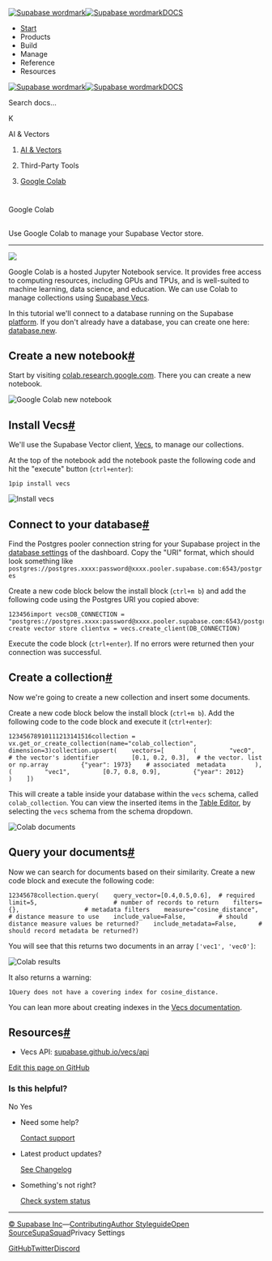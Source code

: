 [![Supabase wordmark](https://supabase.com/docs/_next/image?url=%2Fdocs%2Fsupabase-dark.svg&w=256&q=75&dpl=dpl_5BYG5BkQhU19GEfZfhcgAbeGcRQo)![Supabase wordmark](https://supabase.com/docs/_next/image?url=%2Fdocs%2Fsupabase-light.svg&w=256&q=75&dpl=dpl_5BYG5BkQhU19GEfZfhcgAbeGcRQo)DOCS](https://supabase.com/docs)

-   [Start](https://supabase.com/docs/guides/getting-started)
-   Products
-   Build
-   Manage
-   Reference
-   Resources

[![Supabase wordmark](https://supabase.com/docs/_next/image?url=%2Fdocs%2Fsupabase-dark.svg&w=256&q=75&dpl=dpl_5BYG5BkQhU19GEfZfhcgAbeGcRQo)![Supabase wordmark](https://supabase.com/docs/_next/image?url=%2Fdocs%2Fsupabase-light.svg&w=256&q=75&dpl=dpl_5BYG5BkQhU19GEfZfhcgAbeGcRQo)DOCS](https://supabase.com/docs)

Search docs...

K

AI & Vectors

1.  [AI & Vectors](https://supabase.com/docs/guides/ai)

3.  Third-Party Tools

5.  [Google Colab](https://supabase.com/docs/guides/ai/google-colab)

# 

Google Colab

## 

Use Google Colab to manage your Supabase Vector store.

* * *

[![](https://supabase.com/docs/img/ai/colab-badge.svg)](https://colab.research.google.com/github/supabase/supabase/blob/master/examples/ai/vector_hello_world.ipynb)

Google Colab is a hosted Jupyter Notebook service. It provides free access to computing resources, including GPUs and TPUs, and is well-suited to machine learning, data science, and education. We can use Colab to manage collections using [Supabase Vecs](https://supabase.com/docs/guides/ai/vecs-python-client).

In this tutorial we'll connect to a database running on the Supabase [platform](https://supabase.com/dashboard/). If you don't already have a database, you can create one here: [database.new](https://database.new).

## Create a new notebook[#](#create-a-new-notebook)

Start by visiting [colab.research.google.com](https://colab.research.google.com/). There you can create a new notebook.

![Google Colab new notebook](https://supabase.com/docs/img/ai/google-colab/colab-new.png)

## Install Vecs[#](#install-vecs)

We'll use the Supabase Vector client, [Vecs](https://supabase.com/docs/guides/ai/vecs-python-client), to manage our collections.

At the top of the notebook add the notebook paste the following code and hit the "execute" button (`ctrl+enter`):

```
1pip install vecs
```

![Install vecs](https://supabase.com/docs/img/ai/google-colab/install-vecs.png)

## Connect to your database[#](#connect-to-your-database)

Find the Postgres pooler connection string for your Supabase project in the [database settings](https://supabase.com/dashboard/project/_/settings/database) of the dashboard. Copy the "URI" format, which should look something like `postgres://postgres.xxxx:password@xxxx.pooler.supabase.com:6543/postgres`

Create a new code block below the install block (`ctrl+m b`) and add the following code using the Postgres URI you copied above:

```
123456import vecsDB_CONNECTION = "postgres://postgres.xxxx:password@xxxx.pooler.supabase.com:6543/postgres"# create vector store clientvx = vecs.create_client(DB_CONNECTION)
```

Execute the code block (`ctrl+enter`). If no errors were returned then your connection was successful.

## Create a collection[#](#create-a-collection)

Now we're going to create a new collection and insert some documents.

Create a new code block below the install block (`ctrl+m b`). Add the following code to the code block and execute it (`ctrl+enter`):

```
12345678910111213141516collection = vx.get_or_create_collection(name="colab_collection", dimension=3)collection.upsert(    vectors=[        (         "vec0",           # the vector's identifier         [0.1, 0.2, 0.3],  # the vector. list or np.array         {"year": 1973}    # associated  metadata        ),        (         "vec1",         [0.7, 0.8, 0.9],         {"year": 2012}        )    ])
```

This will create a table inside your database within the `vecs` schema, called `colab_collection`. You can view the inserted items in the [Table Editor](https://supabase.com/dashboard/project/_/editor/), by selecting the `vecs` schema from the schema dropdown.

![Colab documents](https://supabase.com/docs/img/ai/google-colab/colab-documents.png)

## Query your documents[#](#query-your-documents)

Now we can search for documents based on their similarity. Create a new code block and execute the following code:

```
12345678collection.query(    query_vector=[0.4,0.5,0.6],  # required    limit=5,                     # number of records to return    filters={},                  # metadata filters    measure="cosine_distance",   # distance measure to use    include_value=False,         # should distance measure values be returned?    include_metadata=False,      # should record metadata be returned?)
```

You will see that this returns two documents in an array `['vec1', 'vec0']`:

![Colab results](https://supabase.com/docs/img/ai/google-colab/colab-results.png)

It also returns a warning:

```
1Query does not have a covering index for cosine_distance.
```

You can lean more about creating indexes in the [Vecs documentation](https://supabase.github.io/vecs/api/#create-an-index).

## Resources[#](#resources)

-   Vecs API: [supabase.github.io/vecs/api](https://supabase.github.io/vecs/api)

[Edit this page on GitHub](https://github.com/supabase/supabase/blob/master/apps/docs/content/guides/ai/google-colab.mdx)

### Is this helpful?

No Yes

-   Need some help?
    
    [Contact support](https://supabase.com/support)
-   Latest product updates?
    
    [See Changelog](https://supabase.com/changelog)
-   Something's not right?
    
    [Check system status](https://status.supabase.com/)

* * *

[© Supabase Inc](https://supabase.com/)—[Contributing](https://github.com/supabase/supabase/blob/master/apps/docs/DEVELOPERS.md)[Author Styleguide](https://github.com/supabase/supabase/blob/master/apps/docs/CONTRIBUTING.md)[Open Source](https://supabase.com/open-source)[SupaSquad](https://supabase.com/supasquad)Privacy Settings

[GitHub](https://github.com/supabase/supabase)[Twitter](https://twitter.com/supabase)[Discord](https://discord.supabase.com/)